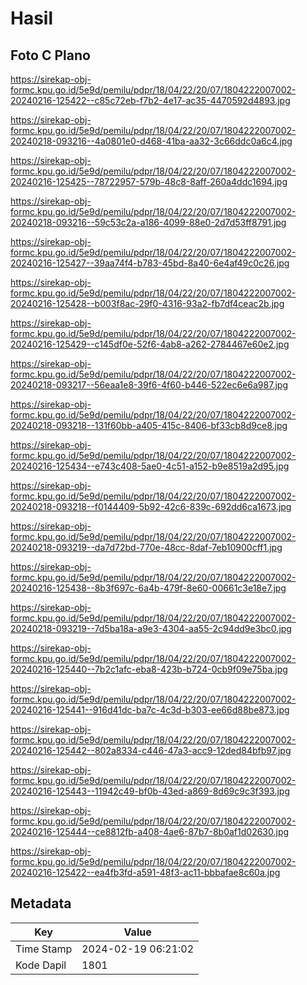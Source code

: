 # Hasil

## Foto C Plano

https://sirekap-obj-formc.kpu.go.id/5e9d/pemilu/pdpr/18/04/22/20/07/1804222007002-20240216-125422--c85c72eb-f7b2-4e17-ac35-4470592d4893.jpg

https://sirekap-obj-formc.kpu.go.id/5e9d/pemilu/pdpr/18/04/22/20/07/1804222007002-20240218-093216--4a0801e0-d468-41ba-aa32-3c66ddc0a6c4.jpg

https://sirekap-obj-formc.kpu.go.id/5e9d/pemilu/pdpr/18/04/22/20/07/1804222007002-20240216-125425--78722957-579b-48c8-8aff-260a4ddc1694.jpg

https://sirekap-obj-formc.kpu.go.id/5e9d/pemilu/pdpr/18/04/22/20/07/1804222007002-20240218-093216--59c53c2a-a186-4099-88e0-2d7d53ff8791.jpg

https://sirekap-obj-formc.kpu.go.id/5e9d/pemilu/pdpr/18/04/22/20/07/1804222007002-20240216-125427--39aa74f4-b783-45bd-8a40-6e4af49c0c26.jpg

https://sirekap-obj-formc.kpu.go.id/5e9d/pemilu/pdpr/18/04/22/20/07/1804222007002-20240216-125428--b003f8ac-29f0-4316-93a2-fb7df4ceac2b.jpg

https://sirekap-obj-formc.kpu.go.id/5e9d/pemilu/pdpr/18/04/22/20/07/1804222007002-20240216-125429--c145df0e-52f6-4ab8-a262-2784467e60e2.jpg

https://sirekap-obj-formc.kpu.go.id/5e9d/pemilu/pdpr/18/04/22/20/07/1804222007002-20240218-093217--56eaa1e8-39f6-4f60-b446-522ec6e6a987.jpg

https://sirekap-obj-formc.kpu.go.id/5e9d/pemilu/pdpr/18/04/22/20/07/1804222007002-20240218-093218--131f60bb-a405-415c-8406-bf33cb8d9ce8.jpg

https://sirekap-obj-formc.kpu.go.id/5e9d/pemilu/pdpr/18/04/22/20/07/1804222007002-20240216-125434--e743c408-5ae0-4c51-a152-b9e8519a2d95.jpg

https://sirekap-obj-formc.kpu.go.id/5e9d/pemilu/pdpr/18/04/22/20/07/1804222007002-20240218-093218--f0144409-5b92-42c6-839c-692dd6ca1673.jpg

https://sirekap-obj-formc.kpu.go.id/5e9d/pemilu/pdpr/18/04/22/20/07/1804222007002-20240218-093219--da7d72bd-770e-48cc-8daf-7eb10900cff1.jpg

https://sirekap-obj-formc.kpu.go.id/5e9d/pemilu/pdpr/18/04/22/20/07/1804222007002-20240216-125438--8b3f697c-6a4b-479f-8e60-00661c3e18e7.jpg

https://sirekap-obj-formc.kpu.go.id/5e9d/pemilu/pdpr/18/04/22/20/07/1804222007002-20240218-093219--7d5ba18a-a9e3-4304-aa55-2c94dd9e3bc0.jpg

https://sirekap-obj-formc.kpu.go.id/5e9d/pemilu/pdpr/18/04/22/20/07/1804222007002-20240216-125440--7b2c1afc-eba8-423b-b724-0cb9f09e75ba.jpg

https://sirekap-obj-formc.kpu.go.id/5e9d/pemilu/pdpr/18/04/22/20/07/1804222007002-20240216-125441--916d41dc-ba7c-4c3d-b303-ee66d88be873.jpg

https://sirekap-obj-formc.kpu.go.id/5e9d/pemilu/pdpr/18/04/22/20/07/1804222007002-20240216-125442--802a8334-c446-47a3-acc9-12ded84bfb97.jpg

https://sirekap-obj-formc.kpu.go.id/5e9d/pemilu/pdpr/18/04/22/20/07/1804222007002-20240216-125443--11942c49-bf0b-43ed-a869-8d69c9c3f393.jpg

https://sirekap-obj-formc.kpu.go.id/5e9d/pemilu/pdpr/18/04/22/20/07/1804222007002-20240216-125444--ce8812fb-a408-4ae6-87b7-8b0af1d02630.jpg

https://sirekap-obj-formc.kpu.go.id/5e9d/pemilu/pdpr/18/04/22/20/07/1804222007002-20240216-125422--ea4fb3fd-a591-48f3-ac11-bbbafae8c60a.jpg


## Metadata

| Key        | Value               |
| ---------- | ------------------- |
| Time Stamp | 2024-02-19 06:21:02 |
| Kode Dapil | 1801                |



